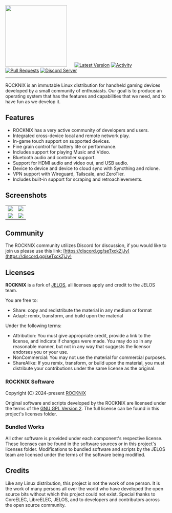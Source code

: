 <img src="https://raw.githubusercontent.com/ROCKNIX/distribution/dev/distributions/ROCKNIX/logos/rocknix-logo.png" width=192>&nbsp;&nbsp;&nbsp;&nbsp;&nbsp;&nbsp;[![Latest Version](https://img.shields.io/github/release/ROCKNIX/distribution.svg?color=FF5555&label=latest%20version&style=flat-square)](https://github.com/ROCKNIX/distribution/releases/latest) [![Activity](https://img.shields.io/github/commit-activity/m/ROCKNIX/distribution?color=FF5555&style=flat-square)](https://github.com/ROCKNIX/distribution/commits) [![Pull Requests](https://img.shields.io/github/issues-pr-closed/ROCKNIX/distribution?color=FF5555&style=flat-square)](https://github.com/ROCKNIX/distribution/pulls) [![Discord Server](https://img.shields.io/discord/948029830325235753?color=FF5555&label=chat&style=flat-square)](https://discord.gg/seTxckZjJy)

---

ROCKNIX is an immutable Linux distribution for handheld gaming devices developed by a small community of enthusiasts.  Our goal is to produce an operating system that has the features and capabilities that we need, and to have fun as we develop it.

## Features

* ROCKNIX has a very active community of developers and users.
* Integrated cross-device local and remote network play.
* In-game touch support on supported devices.
* Fine grain control for battery life or performance.
* Includes support for playing Music and Video.
* Bluetooth audio and controller support.
* Support for HDMI audio and video out, and USB audio.
* Device to device and device to cloud sync with Syncthing and rclone.
* VPN support with Wireguard, Tailscale, and ZeroTier.
* Includes built-in support for scraping and retroachievements.

## Screenshots

<table>
  <tr>
    <td><img src="https://rocknix.org/_inc/images/screenshots/system-view.png"/></td>
    <td><img src="https://rocknix.org/_inc/images/screenshots/menu.png"/></td>
  </tr>
  <tr>
    <td><img src="https://rocknix.org/_inc/images/screenshots/gamelist-view-metadata-immersive.png"/></td>
    <td><img src="https://rocknix.org/_inc/images/screenshots/gamelist-view-no-metadata-immersive.png"/></td>
  </tr>
</table>

## Community

The ROCKNIX community utilizes Discord for discussion, if you would like to join us please use this link: [https://discord.gg/seTxckZjJy](https://discord.gg/seTxckZjJy)

## Licenses

**ROCKNIX** is a fork of [JELOS](https://github.com/JustEnoughLinuxOS/distribution/), all licenses apply and credit to the JELOS team. 

You are free to:

- Share: copy and redistribute the material in any medium or format
- Adapt: remix, transform, and build upon the material

Under the following terms:

- Attribution: You must give appropriate credit, provide a link to the license, and indicate if changes were made. You may do so in any reasonable manner, but not in any way that suggests the licensor endorses you or your use.
- NonCommercial: You may not use the material for commercial purposes.
- ShareAlike: If you remix, transform, or build upon the material, you must distribute your contributions under the same license as the original.

### ROCKNIX Software

Copyright (C) 2024-present [ROCKNIX](https://github.com/ROCKNIX)

Original software and scripts developed by the ROCKNIX are licensed under the terms of the [GNU GPL Version 2](https://choosealicense.com/licenses/gpl-2.0/).  The full license can be found in this project's licenses folder.

### Bundled Works
All other software is provided under each component's respective license.  These licenses can be found in the software sources or in this project's licenses folder.  Modifications to bundled software and scripts by the JELOS team are licensed under the terms of the software being modified.

## Credits

Like any Linux distribution, this project is not the work of one person.  It is the work of many persons all over the world who have developed the open source bits without which this project could not exist.  Special thanks to CoreELEC, LibreELEC, JELOS, and to developers and contributors across the open source community.
